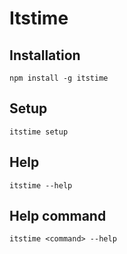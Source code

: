 # Itstime

## Installation
    npm install -g itstime

## Setup
    itstime setup

## Help
    itstime --help

## Help command
    itstime <command> --help
